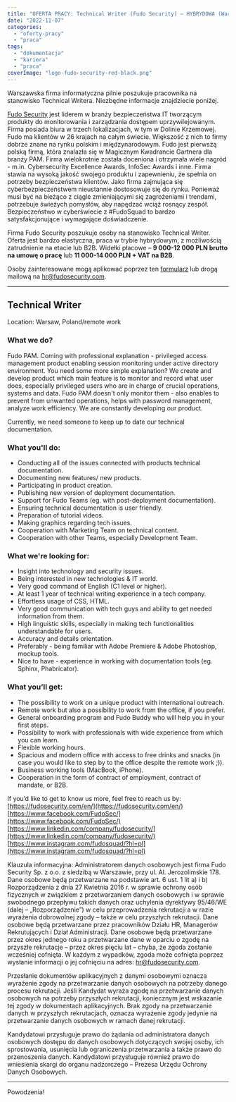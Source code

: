 ```yaml
---
title: "OFERTA PRACY: Technical Writer (Fudo Security) – HYBRYDOWA (Warszawa)"
date: "2022-11-07"
categories: 
  - "oferty-pracy"
  - "praca"
tags: 
  - "dokumentacja"
  - "kariera"
  - "praca"
coverImage: "logo-fudo-security-red-black.png"
---
```


Warszawska firma informatyczna pilnie poszukuje pracownika na stanowisko Technical Writera. Niezbędne informacje znajdziecie poniżej.

[Fudo Security](https://fudosecurity.com/pl/) jest liderem w branży bezpieczeństwa IT tworzącym produkty do monitorowania i zarządzania dostępem uprzywilejowanym. Firma posiada biura w trzech lokalizacjach, w tym w Dolinie Krzemowej. Fudo ma klientów w 26 krajach na całym świecie. Większość z nich to firmy dobrze znane na rynku polskim i międzynarodowym. Fudo jest pierwszą polską firmą, która znalazła się w Magicznym Kwadrancie Gartnera dla branży PAM. Firma wielokrotnie została doceniona i otrzymała wiele nagród - m.in. Cybersecurity Excellence Awards, InfoSec Awards i inne. Firma stawia na wysoką jakość swojego produktu i zapewnieniu, że spełnia on potrzeby bezpieczeństwa klientów. Jako firma zajmująca się cyberbezpieczeństwem nieustannie dostosowuje się do rynku. Ponieważ musi być na bieżąco z ciągle zmieniającymi się zagrożeniami i trendami, potrzebuje świeżych pomysłów, aby napędzać wciąż rosnący zespół. Bezpieczeństwo w cyberświecie z #FudoSquad to bardzo satysfakcjonujące i wymagające doświadczenie.

Firma Fudo Security poszukuje osoby na stanowisko Technical Writer. Oferta jest bardzo elastyczna, praca w trybie hybrydowym, z możliwością zatrudnienie na etacie lub B2B. Widełki płacowe – **9 000-12 000 PLN brutto na umowę o pracę** lub **11 000-14 000 PLN + VAT na B2B**.

Osoby zainteresowane mogą aplikować poprzez ten [formularz](https://nofluffjobs.com/pl/job/ZMF369NZ) lub drogą mailową na [hr@fudosecurity.com](mailto:hr@fudosecurity.com).

* * *

## **Technical Writer**

Location: Warsaw, Poland/remote work

### What we do?

Fudo PAM. Coming with professional explanation - privileged access management product enabling session monitoring under active directory environment. You need some more simple explanation? We create and develop product which main feature is to monitor and record what user does, especially privileged users who are in charge of crucial operations, systems and data. Fudo PAM doesn't only monitor them - also enables to prevent from unwanted operations, helps with password management, analyze work efficiency. We are constantly developing our product.

Currently, we need someone to keep up to date our technical documentation.

### What you'll do:

- Conducting all of the issues connected with products technical documentation.
- Documenting new features/ new products.
- Participating in product creation.
- Publishing new version of deployment documentation.
- Support for Fudo Teams (eg. with post-deployment documentation).
- Ensuring technical documentation is user friendly.
- Preparation of tutorial videos.
- Making graphics regarding tech issues.
- Cooperation with Marketing Team on technical content.
- Cooperation with other Teams, especially Development Team.

### What we're looking for:

- Insight into technology and security issues.
- Being interested in new technologies & IT world.
- Very good command of English (C1 level or higher).
- At least 1 year of technical writing experience in a tech company.
- Effortless usage of CSS, HTML.
- Very good communication with tech guys and ability to get needed information from them.
- High linguistic skills, especially in making tech functionalities understandable for users.
- Accuracy and details orientation.
- Preferably - being familiar with Adobe Premiere & Adobe Photoshop, mockup tools.
- Nice to have - experience in working with documentation tools (eg. Sphinx, Phabricator).

### What you’ll get:

- The possibility to work on a unique product with international outreach.
- Remote work but also a possibility to work from the office, if you prefer.
- General onboarding program and Fudo Buddy who will help you in your first steps.
- Possibility to work with professionals with wide experience from which you can learn.
- Flexible working hours.
- Spacious and modern office with access to free drinks and snacks (in case you would like to step by to the office despite the remote work ;)).
- Business working tools (MacBook, iPhone).
- Cooperation in the form of contract of employment, contract of mandate, or B2B.

If you’d like to get to know us more, feel free to reach us by: [https://fudosecurity.com/en/](https://fudosecurity.com/en/) [https://www.facebook.com/FudoSec/](https://www.facebook.com/FudoSec/) [https://www.linkedin.com/company/fudosecurity/](https://www.linkedin.com/company/fudosecurity/) [https://www.instagram.com/fudosquad/?hl=pl](https://www.instagram.com/fudosquad/?hl=pl)

Klauzula informacyjna: Administratorem danych osobowych jest firma Fudo Security Sp. z o.o. z siedzibą w Warszawie, przy ul. Al. Jerozolimskie 178. Dane osobowe będą przetwarzane na podstawie art. 6 ust. 1 lit a) i b) Rozporządzenia z dnia 27 Kwietnia 2016 r. w sprawie ochrony osób fizycznych w związkiem z przetwarzaniem danych osobowych i w sprawie swobodnego przepływu takich danych oraz uchylenia dyrektywy 95/46/WE (dalej – „Rozporządzenie”) w celu przeprowadzenia rekrutacji a w razie wyrażenia dobrowolnej zgody – także w celu przyszłych rekrutacji. Dane osobowe będą przetwarzane przez pracowników Działu HR, Managerów Rekrutujących i Dział Administracji. Dane osobowe będą przetwarzane przez okres jednego roku a przetwarzane dane w oparciu o zgodę na przyszłe rekrutacje – przez okres pięciu lat – chyba, że zgoda zostanie wcześniej cofnięta. W każdym z wypadków, zgoda może cofnięta poprzez wysłanie informacji o jej cofnięciu na adres: hr@fudosecurity.com.

Przesłanie dokumentów aplikacyjnych z danymi osobowymi oznacza wyrażenie zgody na przetwarzanie danych osobowych na potrzeby danego procesu rekrutacji. Jeśli Kandydat wyraża zgodę na przetwarzanie danych osobowych na potrzeby przyszłych rekrutacji, koniecznym jest wskazanie tej zgody w dokumentach aplikacyjnych. Brak zgody na przetwarzanie danych w przyszłych rekrutacjach, oznacza wyrażenie zgody jedynie na przetwarzanie danych osobowych w ramach danej rekrutacji.

Kandydatowi przysługuje prawo do żądania od administratora danych osobowych dostępu do danych osobowych dotyczących swojej osoby, ich sprostowania, usunięcia lub ograniczenia przetwarzania a także prawo do przenoszenia danych. Kandydatowi przysługuje również prawo do wniesienia skargi do organu nadzorczego – Prezesa Urzędu Ochrony Danych Osobowych.

* * *

Powodzenia!
